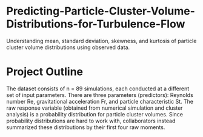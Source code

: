 # Predicting-Particle-Cluster-Volume-Distributions-for-Turbulence-Flow
Understanding mean, standard deviation, skewness, and kurtosis of particle cluster volume distributions using observed data.


# Project Outline
The dataset consists of n = 89 simulations, each conducted at a different set of input
parameters. There are three parameters (predictors): Reynolds number Re, gravitational
acceleration Fr, and particle characteristic St. 
The raw response variable (obtained from numerical simulation and
cluster analysis) is a probability distribution for particle cluster volumes. Since probability
distributions are hard to work with, collaborators instead summarized these distributions
by their first four raw moments.
